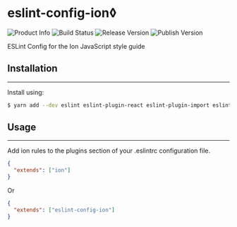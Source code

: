# eslint-config-ion◊
![Product Info](https://img.shields.io/badge/ESLint-Config-blue.svg)
![Build Status](https://www.travis-ci.org/chenzhenyuan/eslint-config-ion.svg?branch=master)
![Release Version](https://img.shields.io/github/release/chenzhenyuan/eslint-config-ion.svg)
![Publish Version](https://img.shields.io/npm/v/eslint-config-ion.svg?registry_uri=https%3A%2F%2Fregistry.npmjs.com)

ESLint Config for the Ion JavaScript style guide
## Installation
---

Install using:

``` bash
$ yarn add --dev eslint eslint-plugin-react eslint-plugin-import eslint-config-ion
```

## Usage
---

Add ion rules to the plugins section of your .eslintrc configuration file.

``` json
{
  "extends": ["ion"]
}
```

Or

``` json
{
  "extends": ["eslint-config-ion"]
}
```